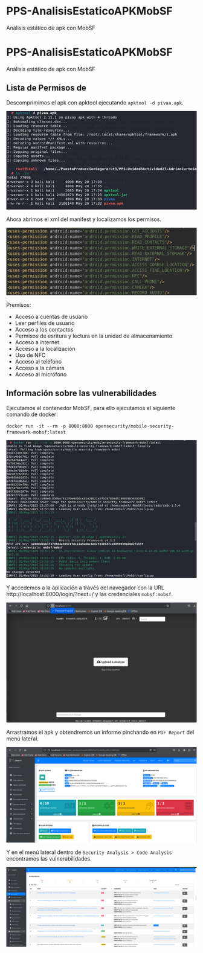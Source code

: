 # PPS-AnalisisEstaticoAPKMobSF
Análisis estático de apk con MobSF
# PPS-AnalisisEstaticoAPKMobSF
Análisis estático de apk con MobSF




## Lista de Permisos de 

Descomprimimos el apk con apktool ejecutando `apktool -d pivaa.apk`.

![alt text](images/apktool.png)

Ahora abrimos el xml del manifest y localizamos los permisos.

![alt text](images/manifest.png)

Premisos:
- Acceso a cuentas de usuario
- Leer perfiles de usuario
- Acceso a los contactos
- Permisos de esritura y lectura en la unidad de almacenamiento
- Acceso a internet
- Acceso a la localización
- Uso de NFC
- Acceso al teléfono
- Acceso a la cámara
- Acceso al micrófono

## Información sobre las vulnerabilidades

Ejecutamos el contenedor MobSF, para ello ejecutamos el siguiente comando de docker:
```
docker run -it --rm -p 8000:8000 opensecurity/mobile-security-framework-mobsf:latest
```

![alt text](images/mobsf.png)

Y accedemos a la aplicación a través del navegador con la URL http://localhost:8000/login/?next=/ y las credenciales `mobsf:mobsf`.

![alt text](images/mobsf_2.png)

Arrastramos el apk y obtendremos un informe pinchando en `PDF Report` del menú lateral.

![alt text](images/mobsf_3.png)

Y en el menú lateral dentro de `Security Analysis > Code Analysis` encontramos las vulnerabilidades.

![alt text](images/mobsf_4.png)


